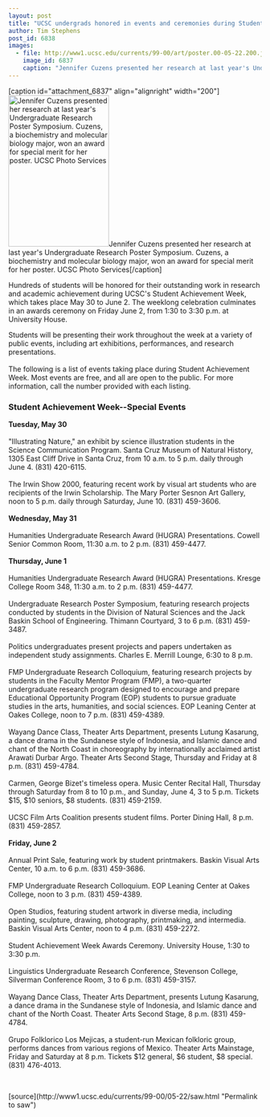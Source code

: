 ```yaml
---
layout: post
title: "UCSC undergrads honored in events and ceremonies during Student Achievement Week"
author: Tim Stephens
post_id: 6838
images:
  - file: http://www1.ucsc.edu/currents/99-00/art/poster.00-05-22.200.jpg
    image_id: 6837
    caption: "Jennifer Cuzens presented her research at last year's Undergraduate Research Poster Symposium. Cuzens, a biochemistry and molecular biology major, won an award for special merit for her poster. UCSC Photo Services"
---
```


[caption id="attachment_6837" align="alignright" width="200"]<a href="http://localhost/mysite/wp-content/uploads/2000/05/poster.00-05-22.200.jpg"><img class="size-full wp-image-6837" src="http://localhost/mysite/wp-content/uploads/2000/05/poster.00-05-22.200.jpg" alt="Jennifer Cuzens presented her research at last year's Undergraduate Research Poster Symposium. Cuzens, a biochemistry and molecular biology major, won an award for special merit for her poster. UCSC Photo Services" width="200" height="301" /></a>Jennifer Cuzens presented her research at last year's Undergraduate Research Poster Symposium. Cuzens, a biochemistry and molecular biology major, won an award for special merit for her poster. UCSC Photo Services[/caption]
<p>
  Hundreds of students will be honored for their outstanding work in research and academic achievement during UCSC's Student Achievement Week, which takes place May 30 to June 2. The weeklong celebration culminates in an awards ceremony on Friday June 2, from 1:30 to 3:30 p.m. at University House.
</p>Students will be presenting their work throughout the week at a variety of public events, including art exhibitions, performances, and research presentations.<br>
<br>
The following is a list of events taking place during Student Achievement Week. Most events are free, and all are open to the public. For more information, call the number provided with each listing.
<h3>
  Student Achievement Week--Special Events
</h3>
<p>
  <b>Tuesday, May 30</b><br>
  <br>
  "Illustrating Nature," an exhibit by science illustration students in the Science Communication Program. Santa Cruz Museum of Natural History, 1305 East Cliff Drive in Santa Cruz, from 10 a.m. to 5 p.m. daily through June 4. (831) 420-6115.<br>
  <br>
  The Irwin Show 2000, featuring recent work by visual art students who are recipients of the Irwin Scholarship. The Mary Porter Sesnon Art Gallery, noon to 5 p.m. daily through Saturday, June 10. (831) 459-3606.<br>
  <br>
  <b>Wednesday, May 31</b><br>
  <br>
  Humanities Undergraduate Research Award (HUGRA) Presentations. Cowell Senior Common Room, 11:30 a.m. to 2 p.m. (831) 459-4477.<br>
  <br>
  <b>Thursday, June 1</b><br>
  <br>
  Humanities Undergraduate Research Award (HUGRA) Presentations. Kresge College Room 348, 11:30 a.m. to 2 p.m. (831) 459-4477.<br>
  <br>
  Undergraduate Research Poster Symposium, featuring research projects conducted by students in the Division of Natural Sciences and the Jack Baskin School of Engineering. Thimann Courtyard, 3 to 6 p.m. (831) 459-3487.<br>
  <br>
  Politics undergraduates present projects and papers undertaken as independent study assignments. Charles E. Merrill Lounge, 6:30 to 8 p.m.<br>
  <br>
  FMP Undergraduate Research Colloquium, featuring research projects by students in the Faculty Mentor Program (FMP), a two-quarter undergraduate research program designed to encourage and prepare Educational Opportunity Program (EOP) students to pursue graduate studies in the arts, humanities, and social sciences. EOP Leaning Center at Oakes College, noon to 7 p.m. (831) 459-4389.<br>
  <br>
  Wayang Dance Class, Theater Arts Department, presents Lutung Kasarung, a dance drama in the Sundanese style of Indonesia, and Islamic dance and chant of the North Coast in choreography by internationally acclaimed artist Arawati Durbar Argo. Theater Arts Second Stage, Thursday and Friday at 8 p.m. (831) 459-4784.<br>
  <br>
  Carmen, George Bizet's timeless opera. Music Center Recital Hall, Thursday through Saturday from 8 to 10 p.m., and Sunday, June 4, 3 to 5 p.m. Tickets $15, $10 seniors, $8 students. (831) 459-2159.<br>
  <br>
  UCSC Film Arts Coalition presents student films. Porter Dining Hall, 8 p.m. (831) 459-2857.<br>
  <br>
  <b>Friday, June 2</b><br>
  <br>
  Annual Print Sale, featuring work by student printmakers. Baskin Visual Arts Center, 10 a.m. to 6 p.m. (831) 459-3686.<br>
  <br>
  FMP Undergraduate Research Colloquium. EOP Leaning Center at Oakes College, noon to 3 p.m. (831) 459-4389.<br>
  <br>
  Open Studios, featuring student artwork in diverse media, including painting, sculpture, drawing, photography, printmaking, and intermedia. Baskin Visual Arts Center, noon to 4 p.m. (831) 459-2272.<br>
  <br>
  Student Achievement Week Awards Ceremony. University House, 1:30 to 3:30 p.m.<br>
  <br>
  Linguistics Undergraduate Research Conference, Stevenson College, Silverman Conference Room, 3 to 6 p.m. (831) 459-3157.<br>
  <br>
  Wayang Dance Class, Theater Arts Department, presents Lutung Kasarung, a dance drama in the Sundanese style of Indonesia, and Islamic dance and chant of the North Coast. Theater Arts Second Stage, 8 p.m. (831) 459-4784.<br>
  <br>
  Grupo Folklorico Los Mejicas, a student-run Mexican folkloric group, performs dances from various regions of Mexico. Theater Arts Mainstage, Friday and Saturday at 8 p.m. Tickets $12 general, $6 student, $8 special. (831) 476-4013.
</p>
<p>
  <br>

</p>
[source](http://www1.ucsc.edu/currents/99-00/05-22/saw.html "Permalink to saw")
